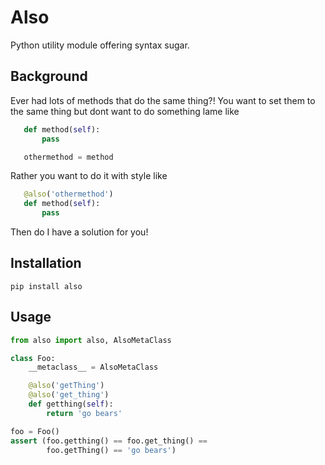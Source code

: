 Also
====
Python utility module offering syntax sugar.

## Background
Ever had lots of methods that do the same thing?!
You want to set them to the same thing but dont want to do something lame like
```python
   def method(self):
       pass

   othermethod = method
```

Rather you want to do it with style like

```python
   @also('othermethod')
   def method(self):
       pass
```

Then do I have a solution for you!

## Installation
```
pip install also
```

## Usage
```python
from also import also, AlsoMetaClass

class Foo:
    __metaclass__ = AlsoMetaClass

    @also('getThing')
    @also('get_thing')
    def getthing(self):
        return 'go bears'

foo = Foo()
assert (foo.getthing() == foo.get_thing() == 
        foo.getThing() == 'go bears')
```